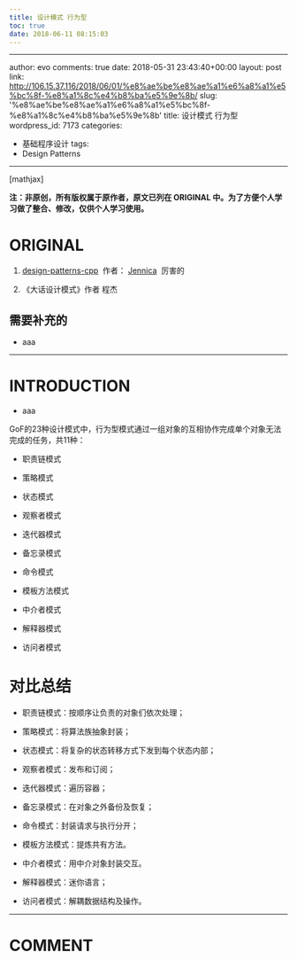 ```yaml
---
title: 设计模式 行为型
toc: true
date: 2018-06-11 08:15:03
---
```

---
author: evo
comments: true
date: 2018-05-31 23:43:40+00:00
layout: post
link: http://106.15.37.116/2018/06/01/%e8%ae%be%e8%ae%a1%e6%a8%a1%e5%bc%8f-%e8%a1%8c%e4%b8%ba%e5%9e%8b/
slug: '%e8%ae%be%e8%ae%a1%e6%a8%a1%e5%bc%8f-%e8%a1%8c%e4%b8%ba%e5%9e%8b'
title: 设计模式 行为型
wordpress_id: 7173
categories:
- 基础程序设计
tags:
- Design Patterns
---

<!-- more -->

[mathjax]

**注：非原创，所有版权属于原作者，原文已列在 ORIGINAL 中。为了方便个人学习做了整合、修改，仅供个人学习使用。**


# ORIGINAL





 	
  1. [design-patterns-cpp](https://github.com/yogykwan/design-patterns-cpp)  作者： [Jennica](http://jennica.space/)  厉害的

 	
  2. 《大话设计模式》作者 程杰




## 需要补充的





 	
  * aaa





* * *





# INTRODUCTION





 	
  * aaa






GoF的23种设计模式中，行为型模式通过一组对象的互相协作完成单个对象无法完成的任务，共11种：

 	
  * 职责链模式

 	
  * 策略模式

 	
  * 状态模式

 	
  * 观察者模式

 	
  * 迭代器模式

 	
  * 备忘录模式

 	
  * 命令模式

 	
  * 模板方法模式

 	
  * 中介者模式

 	
  * 解释器模式

 	
  * 访问者模式





# 对比总结





 	
  * 职责链模式：按顺序让负责的对象们依次处理；

 	
  * 策略模式：将算法族抽象封装；

 	
  * 状态模式：将复杂的状态转移方式下发到每个状态内部；

 	
  * 观察者模式：发布和订阅；

 	
  * 迭代器模式：遍历容器；

 	
  * 备忘录模式：在对象之外备份及恢复；

 	
  * 命令模式：封装请求与执行分开；

 	
  * 模板方法模式：提炼共有方法。

 	
  * 中介者模式：用中介对象封装交互。

 	
  * 解释器模式：迷你语言；

 	
  * 访问者模式：解耦数据结构及操作。




















* * *





# COMMENT



